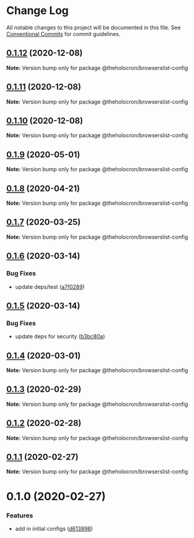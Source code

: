 # Change Log

All notable changes to this project will be documented in this file.
See [Conventional Commits](https://conventionalcommits.org) for commit guidelines.

## [0.1.12](https://github.com/the-holocron/threepio/compare/@theholocron/browserslist-config@0.1.11...@theholocron/browserslist-config@0.1.12) (2020-12-08)

**Note:** Version bump only for package @theholocron/browserslist-config





## [0.1.11](https://github.com/the-holocron/threepio/compare/@theholocron/browserslist-config@0.1.10...@theholocron/browserslist-config@0.1.11) (2020-12-08)

**Note:** Version bump only for package @theholocron/browserslist-config





## [0.1.10](https://github.com/the-holocron/threepio/compare/@theholocron/browserslist-config@0.1.9...@theholocron/browserslist-config@0.1.10) (2020-12-08)

**Note:** Version bump only for package @theholocron/browserslist-config





## [0.1.9](https://github.com/the-holocron/threepio/compare/@theholocron/browserslist-config@0.1.8...@theholocron/browserslist-config@0.1.9) (2020-05-01)

**Note:** Version bump only for package @theholocron/browserslist-config





## [0.1.8](https://github.com/the-holocron/threepio/compare/@theholocron/browserslist-config@0.1.7...@theholocron/browserslist-config@0.1.8) (2020-04-21)

**Note:** Version bump only for package @theholocron/browserslist-config





## [0.1.7](https://github.com/the-holocron/threepio/compare/@theholocron/browserslist-config@0.1.6...@theholocron/browserslist-config@0.1.7) (2020-03-25)

**Note:** Version bump only for package @theholocron/browserslist-config





## [0.1.6](https://github.com/the-holocron/threepio/compare/@theholocron/browserslist-config@0.1.5...@theholocron/browserslist-config@0.1.6) (2020-03-14)


### Bug Fixes

* update deps/test ([a7f0289](https://github.com/the-holocron/threepio/commit/a7f0289bc99cf524b41df7da8429f22189d5fcf7))





## [0.1.5](https://github.com/the-holocron/threepio/compare/@theholocron/browserslist-config@0.1.4...@theholocron/browserslist-config@0.1.5) (2020-03-14)


### Bug Fixes

* update deps for security ([b3bc80a](https://github.com/the-holocron/threepio/commit/b3bc80a8a6baea3fd3dc0b6fb4aa28a9b47ea9a5))





## [0.1.4](https://github.com/the-holocron/threepio/compare/@theholocron/browserslist-config@0.1.3...@theholocron/browserslist-config@0.1.4) (2020-03-01)

**Note:** Version bump only for package @theholocron/browserslist-config





## [0.1.3](https://github.com/the-holocron/threepio/compare/@theholocron/browserslist-config@0.1.2...@theholocron/browserslist-config@0.1.3) (2020-02-29)

**Note:** Version bump only for package @theholocron/browserslist-config





## [0.1.2](https://github.com/the-holocron/threepio/compare/@theholocron/browserslist-config@0.1.1...@theholocron/browserslist-config@0.1.2) (2020-02-28)

**Note:** Version bump only for package @theholocron/browserslist-config





## [0.1.1](https://github.com/the-holocron/threepio/compare/@theholocron/browserslist-config@0.1.0...@theholocron/browserslist-config@0.1.1) (2020-02-27)

**Note:** Version bump only for package @theholocron/browserslist-config





# 0.1.0 (2020-02-27)


### Features

* add in initial configs ([d613898](https://github.com/the-holocron/threepio/commit/d613898f18bb20b7fc879d80c15f025555de2765))
